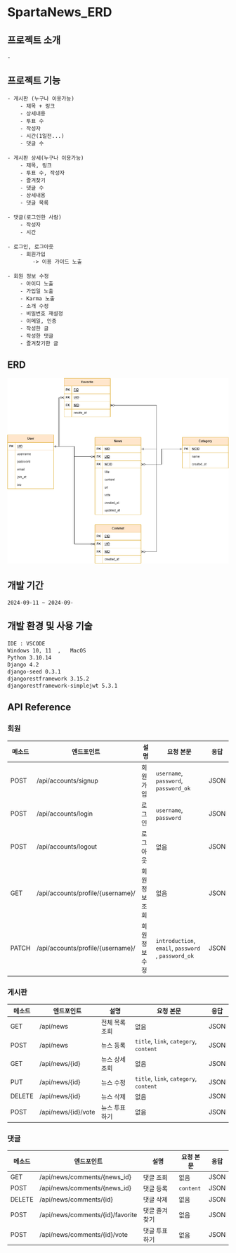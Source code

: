 # SpartaNews_ERD

## 프로젝트 소개
    -

## 프로젝트 기능
    - 게시판 (누구나 이용가능)
        - 제목 + 링크
        - 상세내용
        - 투표 수
        - 작성자
        - 시간(1일전...)
        - 댓글 수

    - 게시판 상세(누구나 이용가능)
        - 제목, 링크
        - 투표 수, 작성자
        - 즐겨찾기
        - 댓글 수
        - 상세내용
        - 댓글 목록

    - 댓글(로그인한 사람)
        - 작성자
        - 시간

    - 로그인, 로그아웃
        - 회원가입
            -> 이용 가이드 노출

    - 회원 정보 수정
        - 아이디 노출
        - 가입일 노출
        - Karma 노출
        - 소개 수정
        - 비밀번호 재설정
        - 이메일, 인증
        - 작성한 글
        - 작성한 댓글
        - 즐겨찾기한 글

## ERD
![ERD](doc/images/News.drawio.png)

## 개발 기간
    2024-09-11 ~ 2024-09-

## 개발 환경 및 사용 기술
    IDE : VSCODE
    Windows 10, 11  ,   MacOS
    Python 3.10.14
    Django 4.2
    django-seed 0.3.1 
    djangorestframework 3.15.2 
    djangorestframework-simplejwt 5.3.1
    
## API Reference

### 회원

| **메소드** | **엔드포인트**            | **설명**                          | **요청 본문**                           | **응답**     |
|------------|--------------------------|----------------------------------|----------------------------------------|-------------|
| POST       | /api/accounts/signup   | 회원 가입                       | `username`, `password`, `password_ok`  | JSON        |
| POST       | /api/accounts/login      | 로그인                           | `username`, `password`                 | JSON        |
| POST       | /api/accounts/logout     | 로그아웃                         | 없음                                   | JSON        |
| GET        | /api/accounts/profile/{username}/     | 회원 정보 조회      | 없음                | JSON        |
| PATCH        | /api/accounts/profile/{username}/     | 회원 정보 수정    | `introduction`, `email`, `password` , `password_ok`                 | JSON        |

### 게시판

| **메소드** | **엔드포인트**            | **설명**                          | **요청 본문**                           | **응답**     |
|------------|--------------------------|----------------------------------|----------------------------------------|-------------|
| GET        | /api/news            | 전체 목록 조회                   | 없음                                   | JSON        |
| POST       | /api/news            | 뉴스 등록                        | `title`, `link`, `category`, `content` | JSON        |
| GET        | /api/news/{id}       | 뉴스 상세 조회                   | 없음                                   | JSON        |
| PUT        | /api/news/{id}       | 뉴스 수정                        | `title`, `link`, `category`, `content` | JSON        |
| DELETE     | /api/news/{id}       | 뉴스 삭제                        | 없음                                   | JSON        |
| POST       | /api/news/{id}/vote | 뉴스 투표하기               | 없음                                   | JSON        |

### 댓글

| **메소드** | **엔드포인트**            | **설명**                          | **요청 본문**                           | **응답**     |
|------------|--------------------------|----------------------------------|----------------------------------------|-------------|
| GET        | /api/news/comments/{news_id} | 댓글 조회                      | 없음                                   | JSON        |
| POST       | /api/news/comments/{news_id} | 댓글 등록                      | `content`                              | JSON        |
| DELETE     | /api/news/comments/{id}    | 댓글 삭제                        | 없음                                   | JSON        |
| POST       | /api/news/comments/{id}/favorite | 댓글 즐겨찾기               | 없음                                   | JSON        |
| POST       | /api/news/comments/{id}/vote | 댓글 투표하기                  | 없음                                   | JSON        |